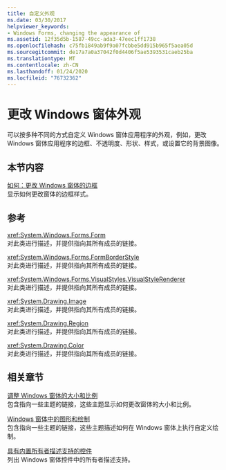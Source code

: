 ```yaml
---
title: 自定义外观
ms.date: 03/30/2017
helpviewer_keywords:
- Windows Forms, changing the appearance of
ms.assetid: 12f35d5b-1587-49cc-ada3-47eec1ff1738
ms.openlocfilehash: c75fb1849ab9f9a07fcbbe5dd915b965f5aea05d
ms.sourcegitcommit: de17a7a0a37042f0d4406f5ae5393531caeb25ba
ms.translationtype: MT
ms.contentlocale: zh-CN
ms.lasthandoff: 01/24/2020
ms.locfileid: "76732362"
---
```

# <a name="changing-the-appearance-of-windows-forms"></a>更改 Windows 窗体外观
可以按多种不同的方式自定义 Windows 窗体应用程序的外观，例如，更改 Windows 窗体应用程序的边框、不透明度、形状、样式，或设置它的背景图像。  
  
## <a name="in-this-section"></a>本节内容  
 [如何：更改 Windows 窗体的边框](how-to-change-the-borders-of-windows-forms.md)  
 显示如何更改窗体的边框样式。  
  
## <a name="reference"></a>参考  
 <xref:System.Windows.Forms.Form>  
 对此类进行描述，并提供指向其所有成员的链接。  
  
 <xref:System.Windows.Forms.FormBorderStyle>  
 对此类进行描述，并提供指向其所有成员的链接。  
  
 <xref:System.Windows.Forms.VisualStyles.VisualStyleRenderer>  
 对此类进行描述，并提供指向其所有成员的链接。  
  
 <xref:System.Drawing.Image>  
 对此类进行描述，并提供指向其所有成员的链接。  
  
 <xref:System.Drawing.Region>  
 对此类进行描述，并提供指向其所有成员的链接。  
  
 <xref:System.Drawing.Color>  
 对此类进行描述，并提供指向其所有成员的链接。  
  
## <a name="related-sections"></a>相关章节  
 [调整 Windows 窗体的大小和比例](adjusting-the-size-and-scale-of-windows-forms.md)  
 包含指向一些主题的链接，这些主题显示如何更改窗体的大小和比例。  
  
 [Windows 窗体中的图形和绘制](./advanced/graphics-and-drawing-in-windows-forms.md)  
 包含指向一些主题的链接，这些主题描述如何在 Windows 窗体上执行自定义绘制。  
  
 [具有内置所有者描述支持的控件](./controls/controls-with-built-in-owner-drawing-support.md)  
 列出 Windows 窗体控件中的所有者描述支持。

